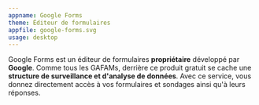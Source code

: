 ```yaml
---
appname: Google Forms
theme: Éditeur de formulaires
appfile: google-forms.svg
usage: desktop
---
```


Google Forms est un éditeur de formulaires **propriétaire** développé par **Google**. Comme tous les GAFAMs, derrière ce produit gratuit se cache une **structure de surveillance et d'analyse de données**. Avec ce service, vous donnez directement accès à vos formulaires et sondages ainsi qu'à leurs réponses.
